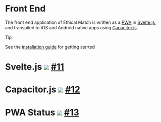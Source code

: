 # Front End
The front end application of Ethical Match is written as a [PWA](https://developer.mozilla.org/en-US/docs/Web/Progressive_web_apps) in [Svelte.js](https://svelte.dev), and transpiled to iOS and Android native apps using [Capacitor.js](https://capacitorjs.com/).
> [!Tip]
> See the [installation guide](Front-End%20Development.md#Installation) for getting started
# Svelte.js ![](https://progress-bar.xyz/0) [#11](https://github.com/Ethical-Commons-Project/EthicalMatch-docs/issues/11)
# Capacitor.js ![](https://progress-bar.xyz/0) [#12](https://github.com/Ethical-Commons-Project/EthicalMatch-docs/issues/12)
# PWA Status ![](https://progress-bar.xyz/0) [#13](https://github.com/Ethical-Commons-Project/EthicalMatch-docs/issues/13)
